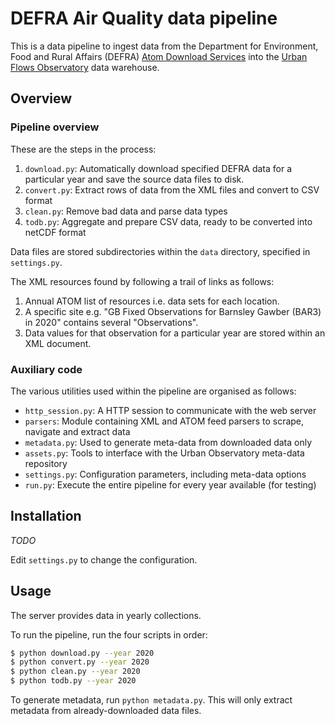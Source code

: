 # DEFRA Air Quality data pipeline

This is a data pipeline to ingest data from the Department for Environment, Food and Rural Affairs (DEFRA)
[Atom Download Services](https://uk-air.defra.gov.uk/data/atom-dls/) into the
[Urban Flows Observatory](https://urbanflows.ac.uk/) data warehouse.

## Overview

### Pipeline overview

These are the steps in the process:

1. `download.py`: Automatically download specified DEFRA data for a particular year and save the source data files to disk.
2. `convert.py`: Extract rows of data from the XML files and convert to CSV format
3. `clean.py`: Remove bad data and parse data types
4. `todb.py`: Aggregate and prepare CSV data, ready to be converted into netCDF format 

Data files are stored subdirectories within the `data` directory, specified in `settings.py`.

The XML resources found by following a trail of links as follows:

  1. Annual ATOM list of resources i.e. data sets for each location.
  2. A specific site e.g. "GB Fixed Observations for Barnsley Gawber (BAR3) in 2020" contains several "Observations".
  3. Data values for that observation for a particular year are stored within an XML document.
  
### Auxiliary code
 
The various utilities used within the pipeline are organised as follows:
 
 * `http_session.py`: A HTTP session to communicate with the web server
 * `parsers`: Module containing XML and ATOM feed parsers to scrape, navigate and extract data
 * `metadata.py`: Used to generate meta-data from downloaded data only
 * `assets.py`: Tools to interface with the Urban Observatory meta-data repository
 * `settings.py`: Configuration parameters, including meta-data options 
 * `run.py`: Execute the entire pipeline for every year available (for testing)
 
 ## Installation
 
 *TODO*
 
 Edit `settings.py` to change the configuration.
 
 ## Usage
 
 The server provides data in yearly collections.
 
 To run the pipeline, run the four scripts in order:
 
```bash
$ python download.py --year 2020
$ python convert.py --year 2020
$ python clean.py --year 2020
$ python todb.py --year 2020
 ```
 
 To generate metadata, run `python metadata.py`.
 This will only extract metadata from already-downloaded data files.